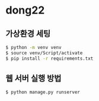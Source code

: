 # dong22

## 가상환경 세팅

```bash
$ python -m venv venv
$ source venv/Script/activate
$ pip install -r requirements.txt
```

## 웹 서버 실행 방법
```bash
$ python manage.py runserver
```